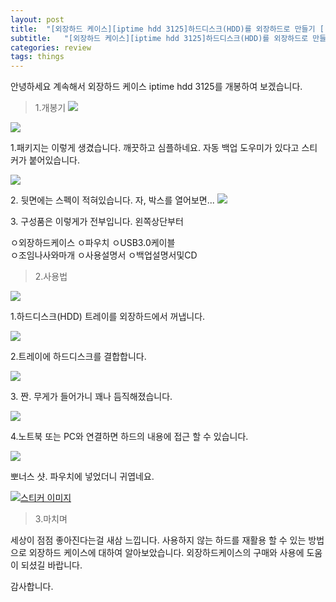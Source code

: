 ```yaml
---
layout: post
title:  "[외장하드 케이스][iptime hdd 3125]하드디스크(HDD)를 외장하드로 만들기 [(2).개봉과 사용]"
subtitle:   "[외장하드 케이스][iptime hdd 3125]하드디스크(HDD)를 외장하드로 만들기 [(2).개봉과 사용]"
categories: review
tags: things
---
```



안녕하세요 계속해서 외장하드 케이스 iptime hdd 3125를 개봉하여 보겠습니다.  


> 1.개봉기
[![](http://postfiles10.naver.net/20160331_297/zooqzqz_1459428017964N6Mmt_JPEG/IMG_20160330_210048.jpg?type=w773)](#)

[![](http://postfiles8.naver.net/20160331_263/zooqzqz_1459428017771Yanud_JPEG/IMG_20160330_210203.jpg?type=w773)](#)


1.패키지는 이렇게 생겼습니다. 깨끗하고 심플하네요. 자동 백업 도우미가 있다고 스티커가 붙어있습니다.

[![](http://postfiles14.naver.net/20160331_221/zooqzqz_1459428017659uNyE6_JPEG/IMG_20160330_210331.jpg?type=w773)](#)

2\. 뒷면에는 스펙이 적혀있습니다. 자, 박스를 열어보면...
[![](http://postfiles4.naver.net/20160331_259/zooqzqz_14594280170375E5kB_JPEG/IMG_20160330_210553.jpg?type=w773)](#)

3\. 구성품은 이렇게가 전부입니다. 왼쪽상단부터  

ㅇ외장하드케이스 ㅇ파우치 ㅇUSB3.0케이블  
ㅇ조임나사와마개 ㅇ사용설명서 ㅇ백업설명서및CD


> 2.사용법

[![](http://postfiles9.naver.net/20160331_136/zooqzqz_1459428016678FMAHV_JPEG/IMG_20160330_210824.jpg?type=w773)](#)


1.하드디스크(HDD) 트레이를 외장하드에서 꺼냅니다.

[![](http://postfiles11.naver.net/20160331_42/zooqzqz_1459431256798dsAzO_JPEG/IMG_20160330_211201.jpg?type=w773)](#)


2.트레이에 하드디스크를 결합합니다.

[![](http://postfiles11.naver.net/20160331_42/zooqzqz_1459431808063GTOyT_JPEG/IMG_20160331_224216.jpg?type=w773)](#)


3\. 짠. 무게가 들어가니 꽤나 듬직해졌습니다.

[![](http://postfiles6.naver.net/20160331_181/zooqzqz_1459428016035fqPBC_JPEG/IMG_20160330_211602.jpg?type=w773)](#)

4.노트북 또는 PC와 연결하면 하드의 내용에 접근 할 수 있습니다.

[![](http://postfiles10.naver.net/20160331_201/zooqzqz_1459431889298I6IRU_JPEG/IMG_20160331_224150.jpg?type=w773)](#)


뽀너스 샷. 파우치에 넣었더니 귀엽네요.  

[![스티커 이미지](http://gfmarket.phinf.naver.net/moon_and_james/original_2.png?type=p50_50)](#)

> 3.마치며


세상이 점점 좋아진다는걸 새삼 느낍니다. 사용하지 않는 하드를 재활용 할 수 있는 방법으로 외장하드 케이스에 대하여 알아보았습니다. 외장하드케이스의 구매와 사용에 도움이 되셨길 바랍니다.  

감사합니다.  
